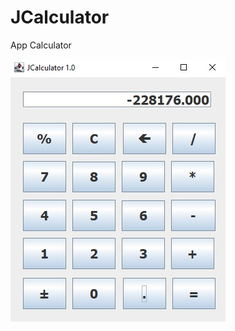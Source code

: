 # JCalculator
App Calculator 

![APP picture](https://github.com/anhell-dotcom/JCalculator/blob/master/src/asset/j.jpg)
